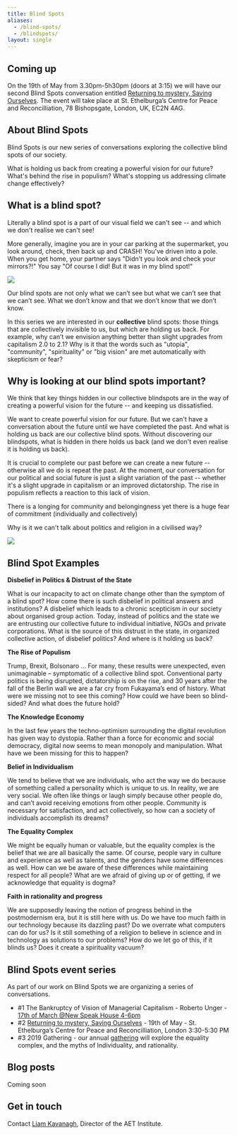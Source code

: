 ```yaml
---
title: Blind Spots
aliases:
  - /blind-spots/
  - /blindspots/
layout: single
---
```


## Coming up

On the 19th of May from 3.30pm-5h30pm (doors at 3:15) we will have our second Blind Spots conversation entitled [Returning to mystery, Saving Ourselves]. The event will take place at St. Ethelburga’s Centre for Peace and Reconcilliation, 78 Bishopsgate, London, UK, EC2N 4AG.


<script src='https://js.tito.io/v1' async></script>


<tito-widget event="art-earth-tech/respiritualizing-society"></tito-widget>






## About Blind Spots

Blind Spots is our new series of conversations exploring the collective blind spots of our society.

What is holding us back from creating a powerful vision for our future? What's behind the rise in populism? What's stopping us addressing climate change effectively?


## What is a blind spot?

Literally a blind spot is a part of our visual field we can't see -- and which we don't realise we can't see!

More generally, imagine you are in your car parking at the supermarket, you look around, check, then back up and CRASH! You've driven into a pole. When you get home, your partner says "Didn’t you look and check your mirrors?!" You say "Of course I did! But it was in my blind spot!"

<img src="/images/carcrash.jpg">

Our blind spots are not only what we can’t see but what we can’t see that we can’t see. What we don’t know and that we don’t know that we don’t know.

In this series we are interested in our **collective** blind spots: those things that are collectively invisible to us, but which are holding us back. For example, why can’t we envision anything better than slight upgrades from capitalism 2.0 to 2.1? Why is it that the words such as "utopia", "community", "spirituality" or "big vision" are met automatically with skepticism or fear?




## Why is looking at our blind spots important?

We think that key things hidden in our collective blindspots are in the way of creating a powerful vision for the future -- and keeping us dissatisfied.

We want to create powerful vision for our future. But we can't have a conversation about the future until we have completed the past. And what is holding us back are our collective blind spots. Without discovering our blindspots, what is hidden in there holds us back (and we don't even realise it is holding us back).

It is crucial to complete our past before we can create a new future -- otherwise all we do is repeat the past. At the moment, our conversation for our political and social future is just a slight variation of the past -- whether it's a slight upgrade in capitalism or an improved dictatorship. The rise in populism reflects a reaction to this lack of vision.

There is a longing for community and belongingness yet there is a huge fear of commitment (individually and collectively)

Why is it we can't talk about politics and religion in a civilised way?

<img src="/images/pub.jpg">


## Blind Spot Examples

**Disbelief in Politics & Distrust of the State**
<p> What is our incapacity to act on climate change other than the symptom of a blind spot? How come there is such disbelief in political answers and institutions? A disbelief which leads to a chronic scepticism in our society about organised group action. Today, instead of politics and the state we are entrusting our collective future to individual initiative, NGOs and private corporations. What is the source of this distrust in the state, in organized collective action, of disbelief politics? And where is it holding us back? </p>

**The Rise of Populism**
<p> Trump, Brexit, Bolsonaro … For many, these results were unexpected, even unimaginable – symptomatic of a collective blind spot.  Conventional party politics is being disrupted, dictatorship is on the rise, and 30 years after the fall of the Berlin wall we are a far cry from Fukayama’s end of history. What were we missing not to see this coming? How could we have been so blind-sided? And what does the future hold? </p>

**The Knowledge Economy**
<p> In the last few years the techno-optimism surrounding the digital revolution has given way to dystopia. Rather than a force for economic and social democracy, digital now seems to mean monopoly and manipulation. What have we been missing for this to happen? </p>

**Belief in Individualism**
<p> We tend to believe that we are individuals, who act the way we do because of something called a personality which is unique to us. In reality, we are very social. We often like things or laugh simply because other people do, and can’t avoid receiving emotions from other people. Community is necessary for satisfaction, and act collectively, so how can a society of individuals accomplish its dreams? </p>

**The Equality Complex**
<p> We might be equally human or valuable, but the equality complex is the belief that we are all basically the same. Of course, people vary in culture and experience as well as talents, and the genders have some differences as well. How can we be aware of these differences while maintaining respect for all people? What are we afraid of giving up or of getting, if we acknowledge that equality is dogma? </p>

**Faith in rationality and progress**
<p> We are supposedly leaving the notion of progress behind in the postmodernism era, but it is still here with us. Do we have too much faith in our technology because its dazzling past? Do we overrate what computers can do for us? Is it still something of a religion to believe in science and in technology as solutions to our problems? How do we let go of this, if it blinds us? Does it create a spirituality vacuum? </p>



## Blind Spots event series

As part of our work on Blind Spots we are organizing a series of conversations.

* #1 The Bankruptcy of Vision of Managerial Capitalism - Roberto Unger - [17th of March @New Speak House 4-6pm]
* #2 [Returning to mystery, Saving Ourselves] - 19th of May - St. Ethelburga’s Centre for Peace and Reconcilliation, London 3:30-5:30 PM 
* #3 2019 Gathering - our annual [gathering][] will explore the equality complex, and the myths of Individuality, and rationality.

[gathering]: /gathering/
[17th of March @New Speak House 4-6pm]: /2019/02/06/blind-spots-roberto-unger-future-of-britain/
[Returning to mystery, Saving Ourselves]: /2019/04/17/blind-spots-2-returning-to-mystery/
## Blog posts

Coming soon

## Get in touch

Contact [Liam Kavanagh][liam], Director of the AET Institute.

[liam]: /people/
